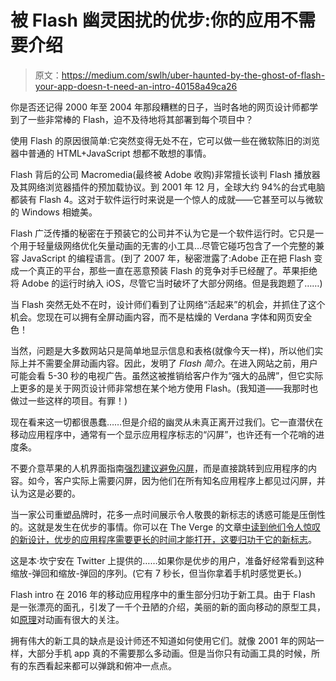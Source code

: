 # 被 Flash 幽灵困扰的优步:你的应用不需要介绍

> 原文：<https://medium.com/swlh/uber-haunted-by-the-ghost-of-flash-your-app-doesn-t-need-an-intro-40158a49ca26>

你是否还记得 2000 年至 2004 年那段糟糕的日子，当时各地的网页设计师都学到了一些非常棒的 Flash，迫不及待地将其部署到每个项目中？

使用 Flash 的原因很简单:它突然变得无处不在，它可以做一些在微软陈旧的浏览器中普通的 HTML+JavaScript 想都不敢想的事情。

Flash 背后的公司 Macromedia(最终被 Adobe 收购)非常擅长谈判 Flash 播放器及其网络浏览器插件的预加载协议。到 2001 年 12 月，全球大约 94%的台式电脑都装有 Flash 4。这对于软件运行时来说是一个惊人的成就——它甚至可以与微软的 Windows 相媲美。

Flash 广泛传播的秘密在于预装它的公司并不认为它是一个软件运行时。它只是一个用于轻量级网络优化矢量动画的无害的小工具…尽管它碰巧包含了一个完整的兼容 JavaScript 的编程语言。(到了 2007 年，秘密泄露了:Adobe 正在把 Flash 变成一个真正的平台，那些一直在恶意预装 Flash 的竞争对手已经醒了。苹果拒绝将 Adobe 的运行时纳入 iOS，尽管它当时破坏了大部分网络。但是我跑题了……)

当 Flash 突然无处不在时，设计师们看到了让网络“活起来”的机会，并抓住了这个机会。您现在可以拥有全屏动画内容，而不是枯燥的 Verdana 字体和网页安全色！

当然，问题是大多数网站只是简单地显示信息和表格(就像今天一样)，所以他们实际上并不需要全屏动画内容。因此，发明了 *Flash 简介*。在进入网站之前，用户可能会看 5-30 秒的电视广告。虽然这被推销给客户作为“强大的品牌”，但它实际上更多的是关于网页设计师非常想在某个地方使用 Flash。(我知道——我那时也做过一些这样的项目。有罪！)

现在看来这一切都很愚蠢……但是介绍的幽灵从未真正离开过我们。它一直潜伏在移动应用程序中，通常有一个显示应用程序标志的“闪屏”，也许还有一个花哨的进度条。

不要介意苹果的人机界面指南[强烈建议避免闪屏](https://developer.apple.com/library/ios/documentation/UserExperience/Conceptual/MobileHIG/LaunchImages.html)，而是直接跳转到应用程序的内容。如今，客户实际上需要闪屏，因为他们在所有知名应用程序上都见过闪屏，并认为这是必要的。

当一家公司重塑品牌时，花多一点时间展示令人敬畏的新标志的诱惑可能是压倒性的。这就是发生在优步的事情。你可以在 The Verge 的文章[中读到他们令人惊叹的新设计，优步的应用程序需要更长的时间才能打开，这要归功于它的新标志](http://www.theverge.com/2016/2/2/10898702/uber-s-app-takes-longer-to-open-thanks-to-its-new-logo)。

这是本·坎宁安在 Twitter 上提供的……如果你是优步的用户，准备好经常看到这种缩放-弹回和缩放-弹回的序列。(它有 7 秒长，但当你拿着手机时感觉更长。)

Flash intro 在 2016 年的移动应用程序中的重生部分归功于新工具。由于 Flash 是一张漂亮的面孔，引发了一千个丑陋的介绍，美丽的新的面向移动的原型工具，如[原理](http://principleformac.com)对动画有很大的关注。

拥有伟大的新工具的缺点是设计师还不知道如何使用它们。就像 2001 年的网站一样，大部分手机 app 真的不需要那么多动画。但是当你只有动画工具的时候，所有的东西看起来都可以弹跳和俯冲一点点。